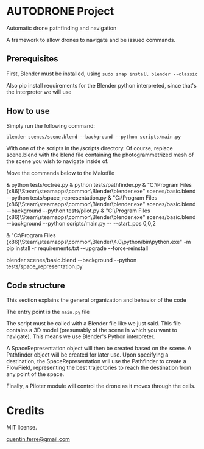 # AUTODRONE Project
Automatic drone pathfinding and navigation

A framework to allow drones to navigate and be issued commands.

## Prerequisites

First, Blender must be installed, using `sudo snap install blender --classic`

Also pip install requirements for the Blender python interpreted, since that's the interpreter we will use

## How to use

Simply run the following command:
```
blender scenes/scene.blend --background --python scripts/main.py
```

With one of the scripts in the /scripts directory. Of course, replace scene.blend with the blend file containing the photogrammetrized mesh of the scene you wish to navigate inside of.







Move the commands below to the Makefile

& python tests/octree.py
& python tests/pathfinder.py
& "C:\Program Files (x86)\Steam\steamapps\common\Blender\blender.exe" scenes/basic.blend --python tests/space_representation.py
& "C:\Program Files (x86)\Steam\steamapps\common\Blender\blender.exe" scenes/basic.blend --background --python tests/pilot.py
& "C:\Program Files (x86)\Steam\steamapps\common\Blender\blender.exe" scenes/basic.blend --background --python scripts/main.py -- --start_pos 0,0,2

& "C:\Program Files (x86)\Steam\steamapps\common\Blender\4.0\python\bin\python.exe" -m pip install -r requirements.txt --upgrade --force-reinstall

blender scenes/basic.blend --background --python tests/space_representation.py










## Code structure

This section explains the general organization and behavior of the code

The entry point is the `main.py` file


The script must be called with a Blender file like we just said. This file contains a 3D model (presumably of the scene in which you want to navigate).
This means we use Blender's Python interpreter.






A SpaceRepresentation object will then be created based on the scene. A Pathfinder object will be created for later use.
Upon specifying a destination, the SpaceRepresentation will use the Pathfinder to create a FlowField, representing the best trajectories to reach the destination from any point of the space.

Finally, a Piloter module will control the drone as it moves through the cells.







# Credits

MIT license.

quentin.ferre@gmail.com